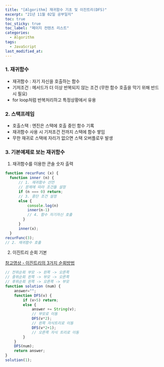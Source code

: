 ```yaml
---
title: "[Algorithm] 재귀함수 기초 및 이진트리(DFS)"
excerpt: "21년 11월 02일 공부일지"
toc: true
toc_sticky: true
toc_label: "페이지 컨텐츠 리스트"
categories:
  - Algorithm
tags:
  - JavaScript
last_modified_at:
---
```


### **1. 재귀함수**
- 재귀함수 : 자기 자신을 호출하는 함수
- 기저조건 : 메서드가 더 이상 반복되지 않는 조건
  (무한 함수 호출을 막기 위해 반드시 필요)
- for loop처럼 반복처리하고 특정상황에서 유용  

### **2. 스택프레임**
- 호출스택 : 엔진은 스택에 호출 중인 함수 기록
- 재귀함수 사용 시 기저조건 전까지 스택에 함수 쌓임
- 무한 재귀로 스택에 자리가 없으면 스택 오버플로우 발생

### **3. 기본예제로 보는 재귀함수**

1. 재귀함수를 이용한 콘솔 숫자 출력

```javascript
function recurFunc (x) {
  function inner (n) {
      // 1. 재귀함수 선언
      // 문제에 따라 조건들 설정
      if (n === 0) return;
      // 3. 중단 조건 설정
      else {
          console.log(n)
          inner(n-1)
          // 4. 함수 자기자신 호출 
        }
      }
      inner(x);
  }
recurFunc(3);
// 2. 재귀함수 호출
```

2. 이진트리 순회 기본

  [참고영상 - 이진트리의 3가지 순회방법](https://www.youtube.com/watch?v=QN1rZYX6QaA)

```javascript
// 전위순회 부모 -> 왼쪽 -> 오른쪽
// 중위순회 왼쪽 -> 부모 -> 오른쪽
// 후위순회 왼쪽 -> 오른쪽 -> 부모
function solution (num) {
    answer="";
    function DFS(v) {
        if (v>5) return;
        else {
            answer += String(v);
            // 부모로 이동
            DFS(v*2);
            // 왼쪽 자식트리로 이동
            DFS(v*2+1);
            // 오른쪽 자식 트리로 이동
        }
    }
    DFS(num);
    return answer;
}
solution(1);
```